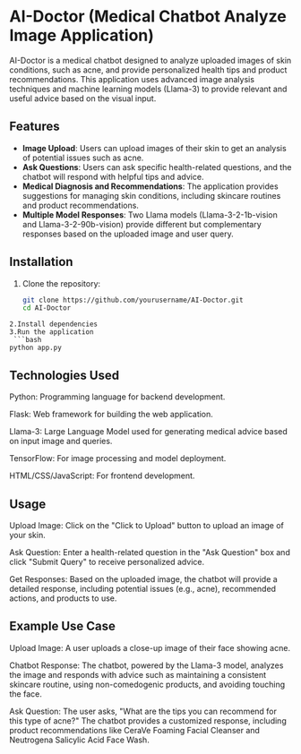 # AI-Doctor (Medical Chatbot Analyze Image Application)

AI-Doctor is a medical chatbot designed to analyze uploaded images of skin conditions, such as acne, and provide personalized health tips and product recommendations. This application uses advanced image analysis techniques and machine learning models (Llama-3) to provide relevant and useful advice based on the visual input.

## Features

- **Image Upload**: Users can upload images of their skin to get an analysis of potential issues such as acne.
- **Ask Questions**: Users can ask specific health-related questions, and the chatbot will respond with helpful tips and advice.
- **Medical Diagnosis and Recommendations**: The application provides suggestions for managing skin conditions, including skincare routines and product recommendations.
- **Multiple Model Responses**: Two Llama models (Llama-3-2-1b-vision and Llama-3-2-90b-vision) provide different but complementary responses based on the uploaded image and user query.

## Installation

1. Clone the repository:
   ```bash
   git clone https://github.com/yourusername/AI-Doctor.git
   cd AI-Doctor
```
2.Install dependencies
3.Run the application
 ```bash
python app.py
```
## Technologies Used

Python: Programming language for backend development.

Flask: Web framework for building the web application.

Llama-3: Large Language Model used for generating medical advice based on input image and queries.

TensorFlow: For image processing and model deployment.

HTML/CSS/JavaScript: For frontend development.

## Usage

Upload Image: Click on the "Click to Upload" button to upload an image of your skin.

Ask Question: Enter a health-related question in the "Ask Question" box and click "Submit Query" to receive personalized advice.

Get Responses: Based on the uploaded image, the chatbot will provide a detailed response, including potential issues (e.g., acne), recommended actions, and products to use.

## Example Use Case

Upload Image: A user uploads a close-up image of their face showing acne.

Chatbot Response: The chatbot, powered by the Llama-3 model, analyzes the image and responds with advice such as maintaining a consistent skincare routine, using non-comedogenic products, and avoiding touching the face.

Ask Question: The user asks, "What are the tips you can recommend for this type of acne?" The chatbot provides a customized response, including product recommendations like CeraVe Foaming Facial Cleanser and Neutrogena Salicylic Acid Face Wash.

